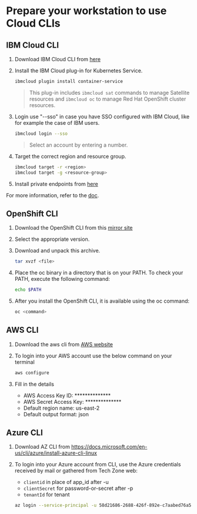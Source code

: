 # Prepare your workstation to use Cloud CLIs

## IBM Cloud CLI

1. Download IBM Cloud CLI from [here](https://github.com/IBM-Cloud/ibm-cloud-cli-release)

1. Install the IBM Cloud plug-in for Kubernetes Service.

    ```sh
    ibmcloud plugin install container-service
    ```

    > This plug-in includes `ibmcloud sat` commands to manage Satellite resources and `ibmcloud oc` to manage Red Hat OpenShift cluster resources.

1. Login use "--sso" in case you have SSO configured with IBM Cloud, like for example the case of IBM users.

    ```sh
    ibmcloud login --sso
    ```

    > Select an account by entering a number.

1. Target the correct region and resource group.

    ```sh
    ibmcloud target -r <region>
    ibmcloud target -g <resource-group>
    ```

1. Install private endpoints from [here](https://cloud.ibm.com/docs/cli?topic=cli-cli-private-endpoints)

For more information, refer to the [doc](https://cloud.ibm.com/docs/satellite?topic=satellite-setup-cli).

## OpenShift CLI

1. Download the OpenShift CLI from this [mirror site](https://mirror.openshift.com/pub/openshift-v4/clients/ocp/)

1. Select the appropriate version.

1. Download and unpack this archive.

    ```sh
    tar xvzf <file>
    ```

1. Place the oc binary in a directory that is on your PATH. To check your PATH, execute the following command:

    ```sh
    echo $PATH
    ```

1. After you install the OpenShift CLI, it is available using the oc command:

    ```sh
    oc <command>
    ```

## AWS CLI

1. Download the aws cli from [AWS website](https://aws.amazon.com/cli/)

1. To login into your AWS account use the below command on your terminal

    ```sh
    aws configure
    ```

1. Fill in the details

    * AWS Access Key ID: **************
    * AWS Secret Access Key: **************
    * Default region name: us-east-2
    * Default output format: json

## Azure CLI

1. Download AZ CLI from
https://docs.microsoft.com/en-us/cli/azure/install-azure-cli-linux

1. To login into your Azure account from CLI, use the Azure credentials received by mail or gathered from Tech Zone web:

    * `clientid` in place of app_id after -u
    * `clientSecret` for password-or-secret after -p
    * `tenantId` for tenant

    ```sh
    az login --service-principal -u 58d21686-2688-426f-892e-c7aabed76a51 -p xxx --tenant 4e7730a0-17bb-4dfa-8dad-7c54d3e761b7
    ```
